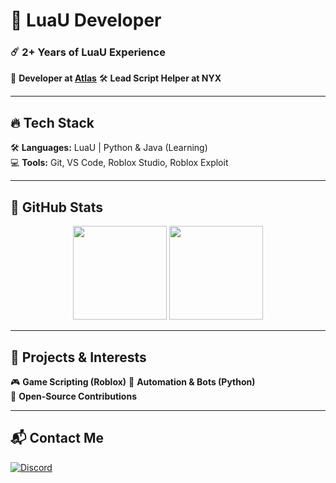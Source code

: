 # 🚀 **LuaU Developer**  

### **☄️ 2+ Years of LuaU Experience**  
🔹 **Developer at [Atlas](#)** 
🛠️ **Lead Script Helper at NYX**  

---

## 🔥 **Tech Stack**  
🛠️ **Languages:** LuaU | Python & Java (Learning)  
💻 **Tools:** Git, VS Code, Roblox Studio, Roblox Exploit  

---

## 🌟 **GitHub Stats**  
<div align="center">  
  <img src="https://github-readme-stats.vercel.app/api?username=zFor3st&show_icons=true&count_private=true&theme=tokyonight&hide_title=true" height="150px"/>  
  <img src="https://github-readme-stats.vercel.app/api/top-langs/?username=zFor3st&layout=compact&theme=tokyonight" height="150px"/>  
</div>  

---

## 🎯 **Projects & Interests**  
🎮 **Game Scripting (Roblox)**
🤖 **Automation & Bots (Python)**  
📜 **Open-Source Contributions**  

---

## 📬 **Contact Me**  
[![Discord](https://img.shields.io/badge/Discord-d7rest%#682616672246562867-7289DA?style=flat&logo=discord)](https://discord.com/users/682616672246562867)  
